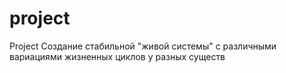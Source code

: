 # project
Project
Создание стабильной "живой системы" с различными вариациями жизненных циклов у разных существ
